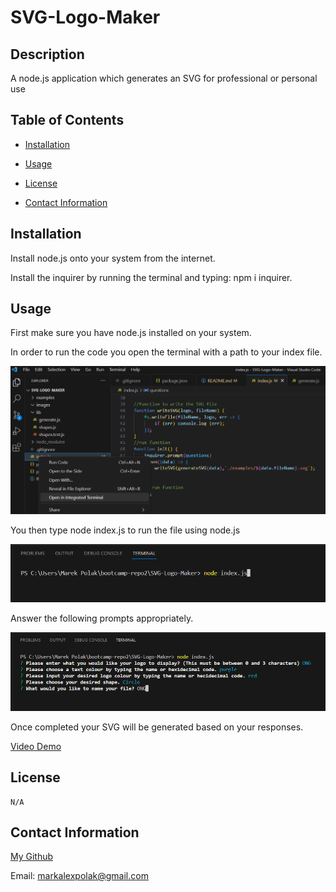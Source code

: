 # SVG-Logo-Maker

  ## Description

  A node.js application which generates an SVG for professional or personal use

  ## Table of Contents

  - [Installation](#installation)

  - [Usage](#usage)

  - [License](#license)

  - [Contact Information](#contact-information)

  ## Installation

  Install node.js onto your system from the internet. 

  Install the inquirer by running the terminal and typing: npm i inquirer.

  ## Usage

  First make sure you have node.js installed on your system.

  In order to run the code you open the terminal with a path to your index file.

  ![Picture of Step 1](/images/Step1.PNG)

  You then type node index.js to run the file using node.js

  ![Picture of Step 2](/images/Step2.PNG)

  Answer the following prompts appropriately.

  ![Picture of Step 3](/images/Step3.PNG)

  Once completed your SVG will be generated based on your responses. 

  [Video Demo](https://www.youtube.com/watch?v=rFya8rIX3fk)

  ## License
    
    N/A


  ## Contact Information
  
  [My Github](https://github.com/MarekAlexPolak)
  
  Email: markalexpolak@gmail.com
  
